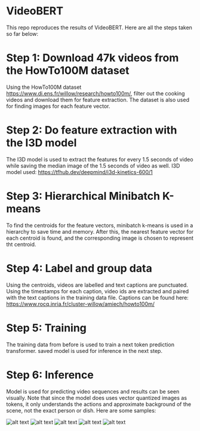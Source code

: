 # VideoBERT
This repo reproduces the results of VideoBERT. Here are all the steps taken so far below:

# Step 1: Download 47k videos from the HowTo100M dataset
Using the HowTo100M dataset https://www.di.ens.fr/willow/research/howto100m/, filter out the cooking videos and download them for feature extraction. The dataset is also used for finding images for each feature vector.

# Step 2: Do feature extraction with the I3D model
The I3D model is used to extract the features for every 1.5 seconds of video while saving the median image of the 1.5 seconds of video as well. I3D model used: https://tfhub.dev/deepmind/i3d-kinetics-600/1

# Step 3: Hierarchical Minibatch K-means
To find the centroids for the feature vectors, minibatch k-means is used in a hierarchy to save time and memory. After this, the nearest feature vector for each centroid is found, and the corresponding image is chosen to represent tht centroid.

# Step 4: Label and group data
Using the centroids, videos are labelled and text captions are punctuated. Using the timestamps for each caption, video ids are extracted and paired with the text captions in the training data file. Captions can be found here: https://www.rocq.inria.fr/cluster-willow/amiech/howto100m/

# Step 5: Training
The training data from before is used to train a next token prediction transformer. saved model is used for inference in the next step.

# Step 6: Inference
Model is used for predicting video sequences and results can be seen visually. Note that since the model does uses vector quantized images as tokens, it only understands the actions and approximate background of the scene, not the exact person or dish. Here are some samples:

![alt text](https://github.com/ammesatyajit/videobert/blob/master/results/out-vid-40071.jpg?raw=true)
![alt text](https://github.com/ammesatyajit/videobert/blob/master/results/out-vid-40171.jpg?raw=true)
![alt text](https://github.com/ammesatyajit/videobert/blob/master/results/out-vid-40371.jpg?raw=true)
![alt text](https://github.com/ammesatyajit/videobert/blob/master/results/out-vid-40471.jpg?raw=true)
![alt text](https://github.com/ammesatyajit/videobert/blob/master/results/out-vid-40671.jpg?raw=true)
